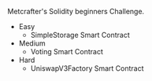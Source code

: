 Metcrafter's Solidity beginners Challenge.
- Easy
    - SimpleStorage Smart Contract
- Medium
    - Voting Smart Contract
- Hard
    - UniswapV3Factory Smart Contract